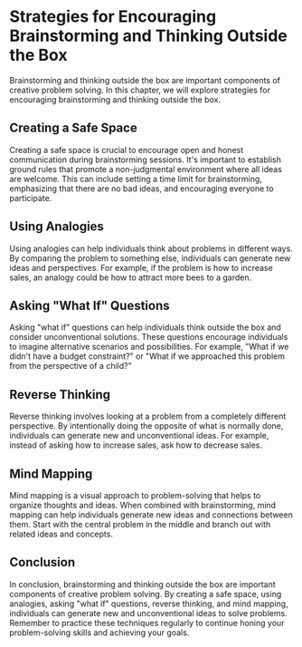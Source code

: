 Strategies for Encouraging Brainstorming and Thinking Outside the Box
==========================================================================================================

Brainstorming and thinking outside the box are important components of creative problem solving. In this chapter, we will explore strategies for encouraging brainstorming and thinking outside the box.

Creating a Safe Space
---------------------

Creating a safe space is crucial to encourage open and honest communication during brainstorming sessions. It's important to establish ground rules that promote a non-judgmental environment where all ideas are welcome. This can include setting a time limit for brainstorming, emphasizing that there are no bad ideas, and encouraging everyone to participate.

Using Analogies
---------------

Using analogies can help individuals think about problems in different ways. By comparing the problem to something else, individuals can generate new ideas and perspectives. For example, if the problem is how to increase sales, an analogy could be how to attract more bees to a garden.

Asking "What If" Questions
--------------------------

Asking "what if" questions can help individuals think outside the box and consider unconventional solutions. These questions encourage individuals to imagine alternative scenarios and possibilities. For example, "What if we didn't have a budget constraint?" or "What if we approached this problem from the perspective of a child?"

Reverse Thinking
----------------

Reverse thinking involves looking at a problem from a completely different perspective. By intentionally doing the opposite of what is normally done, individuals can generate new and unconventional ideas. For example, instead of asking how to increase sales, ask how to decrease sales.

Mind Mapping
------------

Mind mapping is a visual approach to problem-solving that helps to organize thoughts and ideas. When combined with brainstorming, mind mapping can help individuals generate new ideas and connections between them. Start with the central problem in the middle and branch out with related ideas and concepts.

Conclusion
----------

In conclusion, brainstorming and thinking outside the box are important components of creative problem solving. By creating a safe space, using analogies, asking "what if" questions, reverse thinking, and mind mapping, individuals can generate new and unconventional ideas to solve problems. Remember to practice these techniques regularly to continue honing your problem-solving skills and achieving your goals.
